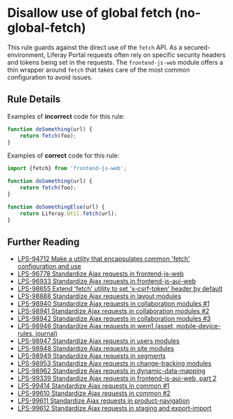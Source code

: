# Disallow use of global fetch (no-global-fetch)

This rule guards against the direct use of the `fetch` API. As a secured-environment, Liferay Portal requests often rely on specific security headers and tokens being set in the requests. The `frontend-js-web` module offers a thin wrapper around `fetch` that takes care of the most common configuration to avoid issues.

## Rule Details

Examples of **incorrect** code for this rule:

```js
function doSomething(url) {
	return fetch(foo);
}
```

Examples of **correct** code for this rule:

```js
import {fetch} from 'frontend-js-web';

function doSomething(url) {
	return fetch(foo);
}

function doSomethingElse(url) {
	return Liferay.Util.fetch(url);
}
```

## Further Reading

-   [LPS-94712 Make a utility that encapsulates common 'fetch' configuration and use](https://issues.liferay.com/browse/LPS-94712)
-   [LPS-96778 Standardize Ajax requests in frontend-js-web](https://issues.liferay.com/browse/LPS-96778)
-   [LPS-96933 Standardize Ajax requests in frontend-js-aui-web](https://issues.liferay.com/browse/LPS-96933)
-   [LPS-98655 Extend 'fetch' utility to set 'x-csrf-token' header by default](https://issues.liferay.com/browse/LPS-98655)
-   [LPS-98888 Standardize Ajax requests in layout modules](https://issues.liferay.com/browse/LPS-98888)
-   [LPS-98940 Standardize Ajax requests in collaboration modules #1](https://issues.liferay.com/browse/LPS-98940)
-   [LPS-98941 Standardize Ajax requests in collaboration modules #2](https://issues.liferay.com/browse/LPS-98941)
-   [LPS-98942 Standardize Ajax requests in collaboration modules #3](https://issues.liferay.com/browse/LPS-98942)
-   [LPS-98946 Standardize Ajax requests in wem1 (asset, mobile-device-rules, journal)](https://issues.liferay.com/browse/LPS-98946)
-   [LPS-98947 Standardize Ajax requests in users modules](https://issues.liferay.com/browse/LPS-98947)
-   [LPS-98948 Standardize Ajax requests in site modules](https://issues.liferay.com/browse/LPS-98948)
-   [LPS-98949 Standardize Ajax requests in segments](https://issues.liferay.com/browse/LPS-98949)
-   [LPS-98953 Standardize Ajax requests in change-tracking modules](https://issues.liferay.com/browse/LPS-98953)
-   [LPS-98962 Standardize Ajax requests in dynamic-data-mapping](https://issues.liferay.com/browse/LPS-98962)
-   [LPS-99339 Standardize Ajax requests in frontend-js-aui-web, part 2](https://issues.liferay.com/browse/LPS-99339)
-   [LPS-99414 Standardize Ajax requests in common #1](https://issues.liferay.com/browse/LPS-99414)
-   [LPS-99610 Standardize Ajax requests in common #2](https://issues.liferay.com/browse/LPS-99610)
-   [LPS-99611 Standardize Ajax requests in product-navigation](https://issues.liferay.com/browse/LPS-99611)
-   [LPS-99612 Standardize Ajax requests in staging and export-import](https://issues.liferay.com/browse/LPS-99612)
